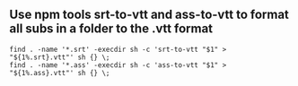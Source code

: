 ## Use npm tools srt-to-vtt and ass-to-vtt to format all subs in a folder to the .vtt format

```
find . -name '*.srt' -execdir sh -c 'srt-to-vtt "$1" > "${1%.srt}.vtt"' sh {} \;
find . -name '*.ass' -execdir sh -c 'ass-to-vtt "$1" > "${1%.ass}.vtt"' sh {} \;
```